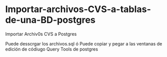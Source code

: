 # Importar-archivos-CVS-a-tablas-de-una-BD-postgres
Importar Archiv0s CVS a Postgres

Puede desscrgar los archivos.sql
ó
Puede copiar y pegar a las ventanas de edición de códiugo Query Tools de postgres
